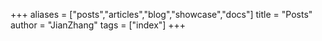 +++
aliases = ["posts","articles","blog","showcase","docs"]
title = "Posts"
author = "JianZhang"
tags = ["index"]
+++
